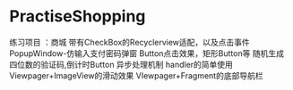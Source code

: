 # PractiseShopping
练习项目 ：商城
带有CheckBox的Recyclerview适配，以及点击事件
PopupWindow-仿输入支付密码弹窗
Button点击效果，矩形Button等
随机生成四位数的验证码,倒计时Button
异步处理机制 handler的简单使用
Viewpager+ImageView的滑动效果
VIewpager+Fragment的底部导航栏

